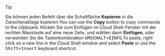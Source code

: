 > [!TIP]
> <span data-ttu-id="0d758-101">Sie können jeden Befehl über die Schaltfläche **Kopieren** in die Zwischenablage kopieren.</span><span class="sxs-lookup"><span data-stu-id="0d758-101">You can use the **Copy** button to copy commands to the clipboard.</span></span> <span data-ttu-id="0d758-102">Klicken Sie zum Einfügen im Cloud Shell-Fenster mit der rechten Maustaste auf eine neue Zeile, und wählen dann **Einfügen**, oder verwenden Sie die Tastenkombination <kbd>UMSCHALT+EINFG</kbd>.</span><span class="sxs-lookup"><span data-stu-id="0d758-102">To paste, right click on a new line in the Cloud Shell window and select **Paste** or use the <kbd>Shift+Insert</kbd> keyboard shortcut.</span></span>
